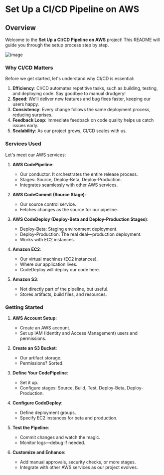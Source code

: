 # Set Up a CI/CD Pipeline on AWS

## Overview

Welcome to the **Set Up a CI/CD Pipeline on AWS** project! This README will guide you through the setup process step by step.

![image](https://github.com/Tech-Nat/set-up-a-ci-cd-pipeline-on-aws/assets/97749491/eb160076-e4c8-47f8-9686-3a31c1fce139)

### Why CI/CD Matters

Before we get started, let's understand why CI/CD is essential:

1. **Efficiency**: CI/CD automates repetitive tasks, such as building, testing, and deploying code. Say goodbye to manual drudgery!
2. **Speed**: We'll deliver new features and bug fixes faster, keeping our users happy.
3. **Consistency**: Every change follows the same deployment process, reducing surprises.
4. **Feedback Loop**: Immediate feedback on code quality helps us catch issues early.
5. **Scalability**: As our project grows, CI/CD scales with us.

### Services Used

Let's meet our AWS services:

1. **AWS CodePipeline**:
   - Our conductor. It orchestrates the entire release process.
   - Stages: Source, Deploy-Beta, Deploy-Production.
   - Integrates seamlessly with other AWS services.

2. **AWS CodeCommit (Source Stage)**:
   - Our source control service.
   - Fetches changes as the source for our pipeline.

3. **AWS CodeDeploy (Deploy-Beta and Deploy-Production Stages)**:
   - Deploy-Beta: Staging environment deployment.
   - Deploy-Production: The real deal—production deployment.
   - Works with EC2 instances.

4. **Amazon EC2**:
   - Our virtual machines (EC2 instances).
   - Where our application lives.
   - CodeDeploy will deploy our code here.

5. **Amazon S3**:
   - Not directly part of the pipeline, but useful.
   - Stores artifacts, build files, and resources.

### Getting Started

1. **AWS Account Setup**:
   - Create an AWS account.
   - Set up IAM (Identity and Access Management) users and permissions.

2. **Create an S3 Bucket**:
   - Our artifact storage.
   - Permissions? Sorted.

3. **Define Your CodePipeline**:
   - Set it up.
   - Configure stages: Source, Build, Test, Deploy-Beta, Deploy-Production.

4. **Configure CodeDeploy**:
   - Define deployment groups.
   - Specify EC2 instances for beta and production.

5. **Test the Pipeline**:
   - Commit changes and watch the magic.
   - Monitor logs—debug if needed.

6. **Customize and Enhance**:
   - Add manual approvals, security checks, or more stages.
   - Integrate with other AWS services as our project evolves.








